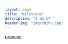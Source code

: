 ```yaml
---
layout: page
title: "milestone"
description: "I am CT "
header-img: "img/zhihu.jpg"
---
```


[propose](taoandnan/index.html) 










